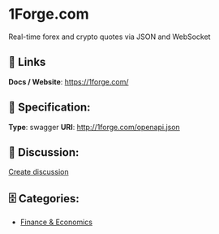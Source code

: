 # 1Forge.com


Real-time forex and crypto quotes via JSON and WebSocket

##  🔗 Links
**Docs / Website**: https://1forge.com/

## 🧬 Specification:
**Type**: swagger
**URI**: http://1forge.com/openapi.json

## 💬 Discussion:
[Create discussion](https://github.com/apis-list/apis-list/discussions/new)

## 🗄️ Categories:
- [Finance & Economics](https://github.com/apis-list/apis-list#finance--economics)






